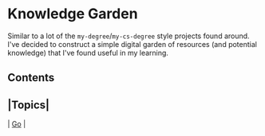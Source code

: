 # Knowledge Garden

Similar to a lot of the `my-degree`/`my-cs-degree` style projects found around. I've decided to construct a simple digital garden of resources (and potential knowledge) that I've found useful in my learning.

## Contents

|Topics|
--------
| [Go](go/index.md) |
